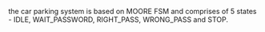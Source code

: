 the car parking system is based on MOORE FSM and comprises of 5 states - IDLE, WAIT_PASSWORD, RIGHT_PASS, WRONG_PASS and STOP.
